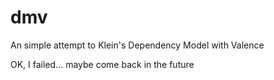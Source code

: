 dmv
===

An simple attempt to Klein's Dependency Model with Valence

OK, I failed... maybe come back in the future
